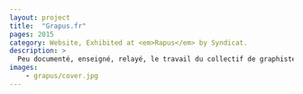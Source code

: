```yaml
---
layout: project
title:  "Grapus.fr"
pages: 2015
category: Website, Exhibited at <em>Rapus</em> by Syndicat.
description: >
  Peu documenté, enseigné, relayé, le travail du collectif de graphistes nommé Grapus est souvent méconnu des générations actuelles d’étudiants. Partant du constat qu’aucun site ne leur est dédié, j’ai acheté le nom de domaine grapus.fr et réalisé leur site internet.
images:
    - grapus/cover.jpg
---
```

